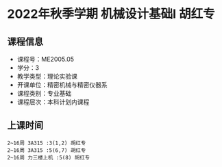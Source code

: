 # 2022年秋季学期 机械设计基础I 胡红专






## 课程信息

- 课程号：ME2005.05
- 学分：3
- 教学类型：理论实验课
- 开课单位：精密机械与精密仪器系
- 课程类别：专业基础
- 课程层次：本科计划内课程

## 上课时间

```
2~16周 3A315 :3(1,2) 胡红专
2~16周 3A315 :5(6,7) 胡红专
2~16周 力三楼上机 :5(8) 胡红专
```

